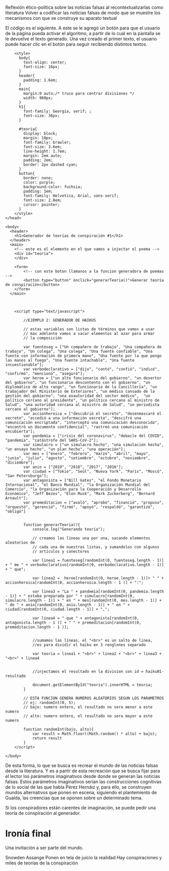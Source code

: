 

Reflexión ético-política sobre las noticias falsas al recontextualizarlas como literatura 
Volver a codificar las noticias falsas de modo que se muestre los mecanismos con que se construye su aparato textual 


El código es el siguiente. A este se le agregó un botón para que el usuario de la página pueda activar el algoritmo, a partir de lo cual en la pantalla se le devuelve el texto generado. Una vez creado el primer texto, el usuario puede hacer clic en el botón para seguir recibiendo distintos textos.  


<!DOCTYPE html>
<html>
    <head>
        <meta charset="utf-8" />
        <title> Generador de teorías de conspiración </title>

        <style>
          body{
            text-align: center;
            font-size: 16px;
          }
          header{
            padding: 1.6em;
          }
          main{
            margin:0 auto;/* truco para centrar divisiones */
            width: 960px;
          }
          h1{
          	font-family: Georgia, serif; ;
          	font-size: 36px;
          }

          #teoria{
          	display: block;
          	margin: 10px;
          	font-family: brawler;
          	font-size: 3.6em;
            line-height: 1.7em;
            margin: 2em auto;
            padding: 2em;
            border: 2px dashed cyan;
          }
          button{
            border: none;
            color: purple;
            background-color: fuchsia;
            padding: 1em;
            font-family: Helvetica, Arial, sans-serif;
            font-size: 2.8em;
            cursor: pointer;
          }
        </style>
    </head>

    <body>
      <header>
        <h1>Generador de teorías de conspiración #1</h1>
      </header>
      <main>
        <!-- este es el elemento en el que vamos a injectar el poema -->
        <div id="teoria">
        </div>

        <form>
            <!-- con este boton llamanos a la funcion generadora de poemas -->
            <button type="button" onclick="generarTeoria()">Generar teoría de conspiración</button>
        </form>
      </main>



        <script type="text/javascript">

            //EJEMPLO 2: GENERADOR DE HAIKUS

            // estas variables son listas de términos que vamos a usar
            // mas adelante vamos a sacar elementos al azar para armar
            // la composición

            var fuenteseg = ["Un compañero de trabajo", "Una compañera de trabajo", "Un colega", "Una colega", "Una fuente confiable", "Una fuente con información de primera mano", "Una fuente por la que pongo las manos al fuego", "Una fuente intachable", "Una fuente incuestionable"];
            var verbodeclarativo = ["dijo", "contó", "confió", "indicó", "confirmó", "mencionó", "aseguró"];
            var heroe = ["un alto funcionario del gobierno", "un desertor del gobierno", "un funcionario descontento con el gobierno", "un diplomático de alto rango", "un funcionario de la Cancillería", "un trabajador del Ministerio de Exteriores", "un médico cansado de la gestión del gobierno", "una exautoridad del sector médico",  "un político cercano al presidente", "un político cercano al ministro de Salud", "una autoridad cercana al ministro de Salud", "un periodista cercano al gobierno"];
            var accionheroica = ["descubrió el secreto", "desenmascaró el secreto", "accedió a una información secreta", "descifró una comunicación encriptada", "interceptó una comunicación desconocida", "encontró un documento confidencial", "rastreó una comunicación encubierta"];
            var pandemia = ["crisis del coronavirus", "debacle del COVID", "pandemia", "catástrofe del SARS-CoV-2"];
            var simulacro = ["un simulacro hecho", "una simulación hecha", "un ensayo hecho", "un plan hecho", "una operación"];
            var mes = ["enero", "febrero", "marzo", "abril", "mayo", "junio", "julio", "agosto", "setiembre", "octubre", "noviembre", "diciembre"];
            var anio = ["2019", "2018", "2017", "2016"];
            var ciudad = ["Tokio", "Seúl", "Nueva York", "París", "Moscú", "San Petersburgo"];
            var antagonista = ["Bill Gates", "el Fondo Monetario Internacional", "el Banco Mundial", "la Organización Mundial del Comercio", "la Organización para la Cooperación y Desarrollo Económico", "Jeff Bezos", "Elon Musk", "Mark Zuckerberg", "Bernard Arnault"];
            var premeditacion = ["avaló", "aprobó", "financió", "propuso", "orquestó", "gerenció", "firmó", "apoyó", "respaldó", "garantizó", "obligó"]


            function generarTeoria(){
                console.log("Generando teoria");

                // creamos las líneas una por una, sacando elementos aleatorios de
                // cada una de nuestras listas, y sumandolos con algunos
                // artículos y conectores

                var linea1 = fuenteseg[randomInt(0, fuenteseg.length - 1)] + " me " + verbodeclarativo[randomInt(0, verbodeclarativo.length - 1)] + " que";

                var linea2 =  heroe[randomInt(0, heroe.length - 1)]+ " " + accionheroica[randomInt(0, accionheroica.length - 1 )] + ":";

                var linea3 = "La " + pandemia[randomInt(0, pandemia.length - 1)] + " estaba preparada por " + simulacro[randomInt(0, simulacro.length - 1)] + " en " + mes[randomInt(0, mes.length - 1)] + " de " + anio[randomInt(0, anio.length - 1)] + " en " + ciudad[randomInt(0, ciudad.length - 1)] + ",";

                var linea4 = " que " + antagonista[randomInt(0, antagonista.length - 1 )] + " " + premeditacion[randomInt(0, premeditacion.length - 1 )];


                //sumamos las líneas, el "<br>" es un salto de linea,
                //es para dividir el haiku en 3 renglones separado

                var teoria = linea1 + "<br>" + linea2 + "<br>" + linea3 + "<br>" + linea4


                //injectamos el resultado en la division con id = haiku01-resultado

                document.getElementById("teoria").innerHTML = teoria;
            }

            // ESTA FUNCION GENERA NUMEROS ALEATORIOS SEGUN LOS PARAMETROS
            // ej: randomInt(0, 5);
            // bajo: numero entero, el resultado no sera menor a este numero
            // alto: numero entero, el resultado no sera mayor a este numero

            function randomInt(bajo, alto){
                var result = Math.floor((Math.random() * alto) + bajo);
                return result
            }
        </script>

    </body>
</html>

De esta forma, lo que se busca es recrear el mundo de las noticias falsas desde la literatura. Y es a partir de esta recreación que se busca fijar para el lector los parámetros imaginativos desde donde se generan las noticias falsas. Estos parámetros imaginativos serían las construcciones cognitivas de lo social de las que habla Pérez Hernáiz y, para ello, se construyen mundos alternativos que ponen en escena, siguiendo el plantemiento de Gualda, las creencias que se oponen sobre un determinado tema.


 Si los conspiradores están carentes de imaginación, se puede pedir una teoría de conspiración al generador. 


# Ironía final
Una invitación a ser parte del mundo. 

Snowden
Assange 
Ponen en tela de juicio la realidad 
Hay conspiraciones y miles de teorías de la conspiración
